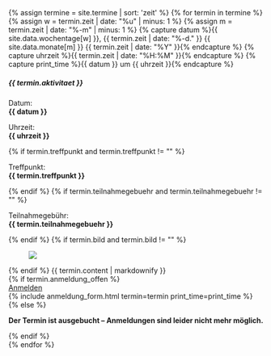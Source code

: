 <section id="termine">
  {% assign termine = site.termine | sort: 'zeit' %}
  {% for termin in termine %}
    {% assign w = termin.zeit | date: "%u" | minus: 1 %}
    {% assign m = termin.zeit | date: "%-m" | minus: 1 %}
    {% capture datum %}{{ site.data.wochentage[w] }}, {{ termin.zeit | date: "%-d." }} {{ site.data.monate[m] }} {{ termin.zeit | date: "%Y" }}{% endcapture %}
    {% capture uhrzeit %}{{ termin.zeit | date: "%H:%M" }}{% endcapture %}
    {% capture print_time %}{{ datum }} um {{ uhrzeit }}{% endcapture %}
  <div class="card termin">
    <h5 class="card-header">{{ termin.aktivitaet }}</h5>
    <div class="card-body">
      <div class="details">
        <p class="card-text">Datum:<br /><strong>{{ datum }}</strong></p>
        <p class="card-text">Uhrzeit:<br /><strong>{{ uhrzeit }}</strong></p>
        {% if termin.treffpunkt and termin.treffpunkt != "" %}<p class="card-text">Treffpunkt:<br /><strong>{{ termin.treffpunkt }}</strong></p>{% endif %}
        {% if termin.teilnahmegebuehr and termin.teilnahmegebuehr != "" %}<p class="card-text">Teilnahmegebühr:<br /><strong>{{ termin.teilnahmegebuehr }}</strong></p>{% endif %}
        {% if termin.bild and termin.bild != "" %}<div class="abbildung"><figure class="figure"><div class="bilder"><div class="bild"><img src="{{ termin.bild }}" /></div></div></figure></abbildung>{% endif %}
        {{ termin.content | markdownify }}
      </div>
      {% if termin.anmeldung_offen %}
      <div class="text-center">
        <a class="btn btn-lg border-primary mb-1 text-primary" data-toggle="collapse" href="#anmeldeform-{{termin.slug}}" role="button" aria-expanded="false" aria-controls="anmeldeform-{{termin.slug}}"><i class="fas fa-user-edit"></i> Anmelden</a>
        <!-- <a href="#" class="btn border-warning mb-1"><i class="fa fa-calendar-plus-o" aria-hidden="true"></i> In den Kalender eintragen</a> -->
      </div>
      {% include anmeldung_form.html termin=termin print_time=print_time %}
      {% else %}
        <p class="card-text"><strong>Der Termin ist ausgebucht – Anmeldungen sind leider nicht mehr möglich.</strong></p>
      {% endif %}
    </div>
  </div>
  {% endfor %}
</section>
